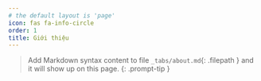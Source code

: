 ```yaml
---
# the default layout is 'page'
icon: fas fa-info-circle
order: 1
title: Giới thiệu
---
```


> Add Markdown syntax content to file `_tabs/about.md`{: .filepath } and it will show up on this page.
{: .prompt-tip }
